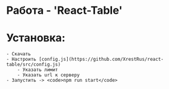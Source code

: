 # Работа - 'React-Table'

# Установка:
    - Скачать
    - Настроить [config.js](https://github.com/XrestRus/react-table/src/config.js)
        - Указать лимит
        - Указать url к серверу
    - Запустить -> <code>npm run start</code>